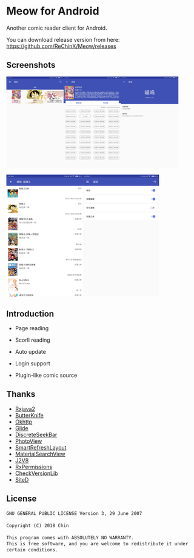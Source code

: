 # Meow for Android

Another comic reader client for Android.

You can download release version from here: <https://github.com/ReChinX/Meow/releases>

## Screenshots

<img src="./art/01.jpg" width="30%"/><img src="./art/02.jpg" width="30%"/><img src="./art/03.jpg" width="30%"/>

<img src="./art/04.jpg" width="40%"/><img src="./art/05.jpg" width="40%"/>

## Introduction

- Page reading

- Scorll reading

- Auto update

- Login support

- Plugin-like comic source

## Thanks

- [Rxjava2](https://github.com/ReactiveX/RxJava)
- [ButterKnife](https://github.com/JakeWharton/butterknife)
- [Okhttp](https://github.com/square/okhttp)
- [Glide](https://github.com/bumptech/glide)
- [DiscreteSeekBar](https://github.com/AnderWeb/discreteSeekBar)
- [PhotoView](https://github.com/chrisbanes/PhotoView)
- [SmartRefreshLayout](https://github.com/scwang90/SmartRefreshLayout)
- [MaterialSearchView](https://github.com/MiguelCatalan/MaterialSearchView)
- [J2V8](https://github.com/eclipsesource/J2V8)
- [RxPermissions](https://github.com/tbruyelle/RxPermissions)
- [CheckVersionLib](https://github.com/AlexLiuSheng/CheckVersionLib)
- [SiteD](https://github.com/noear/SiteD)


## License

```
GNU GENERAL PUBLIC LICENSE Version 3, 29 June 2007

Copyright (C) 2018 Chin

This program comes with ABSOLUTELY NO WARRANTY.
This is free software, and you are welcome to redistribute it under certain conditions.
```

